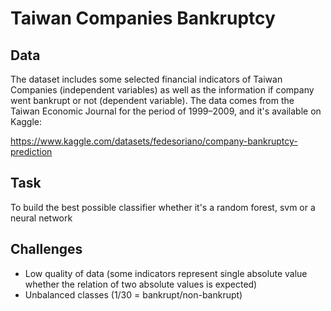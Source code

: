 # Taiwan Companies Bankruptcy

## Data
The dataset includes some selected financial indicators of Taiwan Companies (independent variables) as well as the information
if company went bankrupt or not (dependent variable). The data comes from the Taiwan Economic Journal for the period 
of 1999–2009, and it's available on Kaggle:

https://www.kaggle.com/datasets/fedesoriano/company-bankruptcy-prediction

## Task
To build the best possible classifier whether it's a random forest, svm or a neural network

## Challenges
* Low quality of data (some indicators represent single absolute value whether the relation of two absolute values is expected)
* Unbalanced classes (1/30 = bankrupt/non-bankrupt)